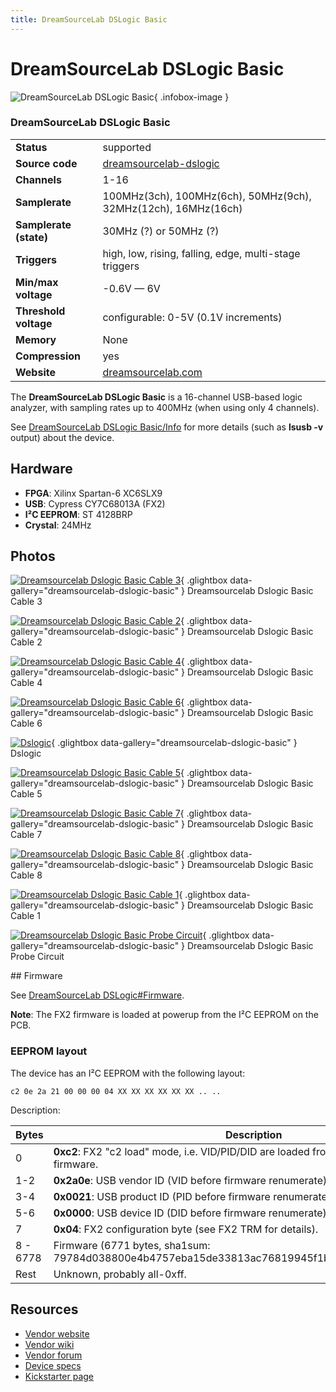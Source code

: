 ```yaml
---
title: DreamSourceLab DSLogic Basic
---
```


# DreamSourceLab DSLogic Basic

<div class="infobox" markdown>

![DreamSourceLab DSLogic Basic](./img/Dreamsourcelab_dslogic_basic_cable_3.jpg){ .infobox-image }

### DreamSourceLab DSLogic Basic

| | |
|---|---|
| **Status** | supported |
| **Source code** | [dreamsourcelab-dslogic](https://github.com/OpenTraceLab/OpenTraceCapture/tree/main/src/hardware/dreamsourcelab-dslogic) |
| **Channels** | 1-16 |
| **Samplerate** | 100MHz(3ch), 100MHz(6ch), 50MHz(9ch), 32MHz(12ch), 16MHz(16ch) |
| **Samplerate (state)** | 30MHz (?) or 50MHz (?) |
| **Triggers** | high, low, rising, falling, edge, multi-stage triggers |
| **Min/max voltage** | -0.6V — 6V |
| **Threshold voltage** | configurable: 0-5V (0.1V increments) |
| **Memory** | None |
| **Compression** | yes |
| **Website** | [dreamsourcelab.com](http://www.dreamsourcelab.com/dslogic.html) |

</div>

The **DreamSourceLab DSLogic Basic** is a 16-channel USB-based logic analyzer, with sampling rates up to 400MHz (when using only 4 channels).

See [DreamSourceLab DSLogic Basic/Info](https://sigrok.org/wiki/DreamSourceLab_DSLogic_Basic/Info) for more details (such as **lsusb -v** output) about the device.

## Hardware
- **FPGA**: Xilinx Spartan-6 XC6SLX9
- **USB**: Cypress CY7C68013A (FX2)
- **I²C EEPROM**: ST 4128BRP
- **Crystal**: 24MHz

## Photos

<div class="photo-grid" markdown>

[![Dreamsourcelab Dslogic Basic Cable 3](./img/Dreamsourcelab_dslogic_basic_cable_3.jpg)](./img/Dreamsourcelab_dslogic_basic_cable_3.jpg "Dreamsourcelab Dslogic Basic Cable 3"){ .glightbox data-gallery="dreamsourcelab-dslogic-basic" }
<span class="caption">Dreamsourcelab Dslogic Basic Cable 3</span>

[![Dreamsourcelab Dslogic Basic Cable 2](./img/Dreamsourcelab_dslogic_basic_cable_2.jpg)](./img/Dreamsourcelab_dslogic_basic_cable_2.jpg "Dreamsourcelab Dslogic Basic Cable 2"){ .glightbox data-gallery="dreamsourcelab-dslogic-basic" }
<span class="caption">Dreamsourcelab Dslogic Basic Cable 2</span>

[![Dreamsourcelab Dslogic Basic Cable 4](./img/Dreamsourcelab_dslogic_basic_cable_4.jpg)](./img/Dreamsourcelab_dslogic_basic_cable_4.jpg "Dreamsourcelab Dslogic Basic Cable 4"){ .glightbox data-gallery="dreamsourcelab-dslogic-basic" }
<span class="caption">Dreamsourcelab Dslogic Basic Cable 4</span>

[![Dreamsourcelab Dslogic Basic Cable 6](./img/Dreamsourcelab_dslogic_basic_cable_6.jpg)](./img/Dreamsourcelab_dslogic_basic_cable_6.jpg "Dreamsourcelab Dslogic Basic Cable 6"){ .glightbox data-gallery="dreamsourcelab-dslogic-basic" }
<span class="caption">Dreamsourcelab Dslogic Basic Cable 6</span>

[![Dslogic](./img/DSLogic.png)](./img/DSLogic.png "Dslogic"){ .glightbox data-gallery="dreamsourcelab-dslogic-basic" }
<span class="caption">Dslogic</span>

[![Dreamsourcelab Dslogic Basic Cable 5](./img/Dreamsourcelab_dslogic_basic_cable_5.jpg)](./img/Dreamsourcelab_dslogic_basic_cable_5.jpg "Dreamsourcelab Dslogic Basic Cable 5"){ .glightbox data-gallery="dreamsourcelab-dslogic-basic" }
<span class="caption">Dreamsourcelab Dslogic Basic Cable 5</span>

[![Dreamsourcelab Dslogic Basic Cable 7](./img/Dreamsourcelab_dslogic_basic_cable_7.jpg)](./img/Dreamsourcelab_dslogic_basic_cable_7.jpg "Dreamsourcelab Dslogic Basic Cable 7"){ .glightbox data-gallery="dreamsourcelab-dslogic-basic" }
<span class="caption">Dreamsourcelab Dslogic Basic Cable 7</span>

[![Dreamsourcelab Dslogic Basic Cable 8](./img/Dreamsourcelab_dslogic_basic_cable_8.jpg)](./img/Dreamsourcelab_dslogic_basic_cable_8.jpg "Dreamsourcelab Dslogic Basic Cable 8"){ .glightbox data-gallery="dreamsourcelab-dslogic-basic" }
<span class="caption">Dreamsourcelab Dslogic Basic Cable 8</span>

[![Dreamsourcelab Dslogic Basic Cable 1](./img/Dreamsourcelab_dslogic_basic_cable_1.jpg)](./img/Dreamsourcelab_dslogic_basic_cable_1.jpg "Dreamsourcelab Dslogic Basic Cable 1"){ .glightbox data-gallery="dreamsourcelab-dslogic-basic" }
<span class="caption">Dreamsourcelab Dslogic Basic Cable 1</span>

[![Dreamsourcelab Dslogic Basic Probe Circuit](./img/Dreamsourcelab_dslogic_basic_probe_circuit.png)](./img/Dreamsourcelab_dslogic_basic_probe_circuit.png "Dreamsourcelab Dslogic Basic Probe Circuit"){ .glightbox data-gallery="dreamsourcelab-dslogic-basic" }
<span class="caption">Dreamsourcelab Dslogic Basic Probe Circuit</span>

</div>
## Firmware

See [DreamSourceLab DSLogic#Firmware](https://sigrok.org/wiki/DreamSourceLab_DSLogic#Firmware).

**Note**: The FX2 firmware is loaded at powerup from the I²C EEPROM on the PCB.

### EEPROM layout

The device has an I²C EEPROM with the following layout:

```
c2 0e 2a 21 00 00 00 04 XX XX XX XX XX XX .. ..

```

Description:

| Bytes | Description |
|---|---|
| 0 | **0xc2**: FX2 "c2 load" mode, i.e. VID/PID/DID are loaded from EEPROM as the firmware. |
| 1-2 | **0x2a0e**: USB vendor ID (VID before firmware renumerate). |
| 3-4 | **0x0021**: USB product ID (PID before firmware renumerate). |
| 5-6 | **0x0000**: USB device ID (DID  before firmware renumerate). |
| 7 | **0x04**: FX2 configuration byte (see FX2 TRM for details). |
| 8 - 6778 | Firmware (6771 bytes, sha1sum: 79784d038800e4b4757eba15de33813ac76819945f1b39239df6cf0a096dce55) |
| Rest | Unknown, probably all-0xff. |

## Resources
- [Vendor website](http://www.dreamsourcelab.com)
- [Vendor wiki](http://www.dreamsourcelab.com/wiki/index.php)
- [Vendor forum](http://www.dreamsourcelab.com/forum/index.php)
- [Device specs](http://www.dreamsourcelab.com/techspec.html)
- [Kickstarter page](https://www.kickstarter.com/projects/dreamsourcelab/dslogic-multifunction-instruments-for-everyone)

